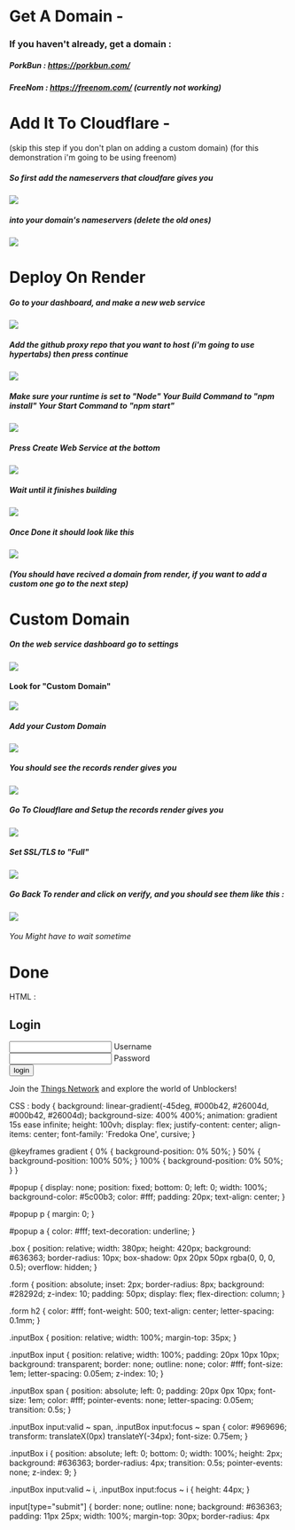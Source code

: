 # Get A Domain -
### If you haven't already, get a domain :
##### PorkBun : https://porkbun.com/
##### FreeNom : https://freenom.com/ (currently not working)

# Add It To Cloudflare -
(skip this step if you don't plan on adding a custom domain)
(for this demonstration i'm going to be using freenom)
##### So first add the nameservers that cloudfare gives you
![](https://github.com/TheNearEnd/How-To-Deploy-A-Proxy/blob/main/images/Screenshot%202023-03-03%207.09.26%20PM.png)
##### into your domain's nameservers (delete the old ones)
![](https://github.com/TheNearEnd/How-To-Deploy-A-Proxy/blob/main/images/Screenshot%202023-03-03%207.11.45%20PM.png)

# Deploy On Render
##### Go to your dashboard, and make a new web service
![](https://github.com/TheNearEnd/How-To-Deploy-A-Proxy/blob/main/images/Screenshot%202023-03-03%207.20.38%20PM.png)
##### Add the github proxy repo that you want to host (i'm going to use hypertabs) then press continue
![](https://github.com/TheNearEnd/How-To-Deploy-A-Proxy/blob/main/images/Screenshot%202023-03-03%207.26.07%20PM.png)
##### Make sure your runtime is set to "Node" Your Build Command to "npm install" Your Start Command to "npm start"
![](https://github.com/TheNearEnd/How-To-Deploy-A-Proxy/blob/main/images/Screenshot%202023-03-03%207.28.40%20PM.png)
##### Press Create Web Service at the bottom
![](https://github.com/TheNearEnd/How-To-Deploy-A-Proxy/blob/main/images/Screenshot%202023-03-03%207.31.40%20PM.png)
##### Wait until it finishes building
![](https://github.com/TheNearEnd/How-To-Deploy-A-Proxy/blob/main/images/Screenshot%202023-03-03%207.33.19%20PM.png)
##### Once Done it should look like this
![](https://github.com/TheNearEnd/How-To-Deploy-A-Proxy/blob/main/images/Screenshot%202023-03-03%207.36.59%20PM.png)
##### (You should have recived a domain from render, if you want to add a custom one go to the next step)
# Custom Domain
##### On the web service dashboard go to settings
![](https://github.com/TheNearEnd/How-To-Deploy-A-Proxy/blob/main/images/Screenshot%202023-03-04%2010.51.39%20AM.png)
#### Look for "Custom Domain"
![](https://github.com/TheNearEnd/How-To-Deploy-A-Proxy/blob/main/images/Screenshot%202023-03-04%2010.55.57%20AM.png)
##### Add your Custom Domain 
![](https://github.com/TheNearEnd/How-To-Deploy-A-Proxy/blob/main/images/Screenshot%202023-03-04%2010.57.33%20AM.png)
##### You should see the records render gives you
![](https://github.com/TheNearEnd/How-To-Deploy-A-Proxy/blob/main/images/Screenshot%202023-03-04%2010.58.18%20AM.png)
##### Go To Cloudflare and Setup the records render gives you
![](https://github.com/TheNearEnd/How-To-Deploy-A-Proxy/blob/main/images/Screenshot%202023-03-04%2010.59.33%20AM.png)
##### Set SSL/TLS to "Full"
![](https://github.com/TheNearEnd/How-To-Deploy-A-Proxy/blob/main/images/Screenshot%202023-03-04%2011.00.42%20AM.png)
##### Go Back To render and click on verify, and you should see them like this :
![](https://github.com/TheNearEnd/How-To-Deploy-A-Proxy/blob/main/images/Screenshot%202023-03-04%2011.04.01%20AM.png)
###### You Might have to wait sometime
# Done

HTML :
<!DOCTYPE html>
<html>
  <link rel="preconnect" href="https://fonts.googleapis.com">
<link rel="preconnect" href="https://fonts.gstatic.com" crossorigin>
<link href="https://fonts.googleapis.com/css2?family=Fredoka+One&display=swap" rel="stylesheet">
<head>
  <title>Login</title>
  <link rel="stylesheet" type="text/css" href="style.css">
</head>
<body onload="popup()">
  <div class="box">
    <div class="form" action="#">
      <h2>Login</h2>
      <div class="inputBox">
        <input type="text" name="username" required>
        <span>Username</span>
        <i></i>
      </div>
      <div class="inputBox">
        <input type="password" name="password" id="password" required>
        <span>Password</span>
        <i></i>
      </div>
      <input type="submit" value="login">
    </div>
  </div>
  <div id="popup">
    <p>Join the <a href="https://discord.gg/thingsnetwork">Things Network</a> and explore the world of Unblockers!</p>
  </div>
</body>
</html>

CSS :
body {
  background: linear-gradient(-45deg, #000b42, #26004d, #000b42, #26004d);
  background-size: 400% 400%;
  animation: gradient 15s ease infinite;
  height: 100vh;
  display: flex;
  justify-content: center;
  align-items: center;
  font-family: 'Fredoka One', cursive;
}

@keyframes gradient {
  0% {
    background-position: 0% 50%;
  }
  50% {
    background-position: 100% 50%;
  }
  100% {
    background-position: 0% 50%;
  }
}

#popup {
  display: none;
  position: fixed;
  bottom: 0;
  left: 0;
  width: 100%;
  background-color: #5c00b3;
  color: #fff;
  padding: 20px;
  text-align: center;
}

#popup p {
  margin: 0;
}

#popup a {
  color: #fff;
  text-decoration: underline;
}

.box {
  position: relative;
  width: 380px;
  height: 420px;
  background: #636363;
  border-radius: 10px;
  box-shadow: 0px 20px 50px rgba(0, 0, 0, 0.5);
  overflow: hidden;
}

.form {
  position: absolute;
  inset: 2px;
  border-radius: 8px;
  background: #28292d;
  z-index: 10;
  padding: 50px;
  display: flex;
  flex-direction: column;
}

.form h2 {
  color: #fff;
  font-weight: 500;
  text-align: center;
  letter-spacing: 0.1mm;
}

.inputBox {
  position: relative;
  width: 100%;
  margin-top: 35px;
}

.inputBox input {
  position: relative;
  width: 100%;
  padding: 20px 10px 10px;
  background: transparent;
  border: none;
  outline: none;
  color: #fff;
  font-size: 1em;
  letter-spacing: 0.05em;
  z-index: 10;
}

.inputBox span {
  position: absolute;
  left: 0;
  padding: 20px 0px 10px;
  font-size: 1em;
  color: #fff;
  pointer-events: none;
  letter-spacing: 0.05em;
  transition: 0.5s;
}

.inputBox input:valid ~ span,
.inputBox input:focus ~ span {
  color: #969696;
  transform: translateX(0px) translateY(-34px);
  font-size: 0.75em;
}

.inputBox i {
  position: absolute;
  left: 0;
  bottom: 0;
  width: 100%;
  height: 2px;
  background: #636363;
  border-radius: 4px;
  transition: 0.5s;
  pointer-events: none;
  z-index: 9;
}

.inputBox input:valid ~ i,
.inputBox input:focus ~ i {
  height: 44px;
}

input[type="submit"] {
  border: none;
  outline: none;
  background: #636363;
  padding: 11px 25px;
  width: 100%;
  margin-top: 30px;
  border-radius: 4px
